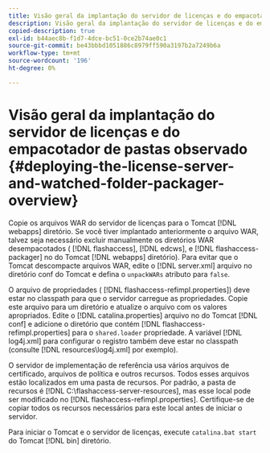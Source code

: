 ```yaml
---
title: Visão geral da implantação do servidor de licenças e do empacotador de pastas observado
description: Visão geral da implantação do servidor de licenças e do empacotador de pastas observado
copied-description: true
exl-id: b44aec8b-f1d7-4dce-bc51-0ce2b74ae0c1
source-git-commit: be43bbbd1051886c8979ff590a3197b2a7249b6a
workflow-type: tm+mt
source-wordcount: '196'
ht-degree: 0%

---
```


# Visão geral da implantação do servidor de licenças e do empacotador de pastas observado {#deploying-the-license-server-and-watched-folder-packager-overview}

Copie os arquivos WAR do servidor de licenças para o Tomcat [!DNL webapps] diretório. Se você tiver implantado anteriormente o arquivo WAR, talvez seja necessário excluir manualmente os diretórios WAR desempacotados ( [!DNL flashaccess], [!DNL edcws], e [!DNL flashaccess-packager] no do Tomcat [!DNL webapps] diretório). Para evitar que o Tomcat descompacte arquivos WAR, edite o [!DNL server.xml] arquivo no diretório conf do Tomcat e defina o `unpackWARs` atributo para `false`.

O arquivo de propriedades ( [!DNL flashaccess-refimpl.properties]) deve estar no classpath para que o servidor carregue as propriedades. Copie este arquivo para um diretório e atualize o arquivo com os valores apropriados. Edite o [!DNL catalina.properties] arquivo no do Tomcat [!DNL conf] e adicione o diretório que contém [!DNL flashaccess-refimpl.properties] para o `shared.loader` propriedade. A variável [!DNL log4j.xml] para configurar o registro também deve estar no classpath (consulte [!DNL resources\log4j.xml] por exemplo).

O servidor de implementação de referência usa vários arquivos de certificado, arquivos de política e outros recursos. Todos esses arquivos estão localizados em uma pasta de recursos. Por padrão, a pasta de recursos é [!DNL C:\flashaccess-server-resources], mas esse local pode ser modificado no [!DNL flashaccess-refimpl.properties]. Certifique-se de copiar todos os recursos necessários para este local antes de iniciar o servidor.

Para iniciar o Tomcat e o servidor de licenças, execute `catalina.bat start` do Tomcat [!DNL bin] diretório.
